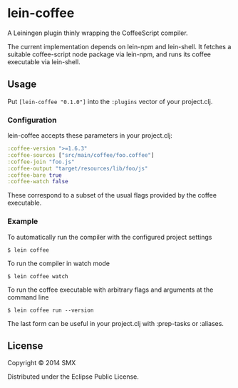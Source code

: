 # lein-coffee

A Leiningen plugin thinly wrapping the CoffeeScript compiler.

The current implementation depends on lein-npm and lein-shell. It fetches a suitable coffee-script node package via lein-npm, and runs its coffee executable via lein-shell.

## Usage

Put `[lein-coffee "0.1.0"]` into the `:plugins` vector of your project.clj.

### Configuration

lein-coffee accepts these parameters in your project.clj:

```clj
:coffee-version ">=1.6.3"
:coffee-sources ["src/main/coffee/foo.coffee"]
:coffee-join "foo.js"
:coffee-output "target/resources/lib/foo/js"
:coffee-bare true
:coffee-watch false
```

These correspond to a subset of the usual flags provided by the coffee executable.

### Example

To automatically run the compiler with the configured project settings

    $ lein coffee

To run the compiler in watch mode

    $ lein coffee watch

To run the coffee executable with arbitrary flags and arguments at the command line

    $ lein coffee run --version

The last form can be useful in your project.clj with :prep-tasks or :aliases.

## License

Copyright © 2014 SMX

Distributed under the Eclipse Public License.
